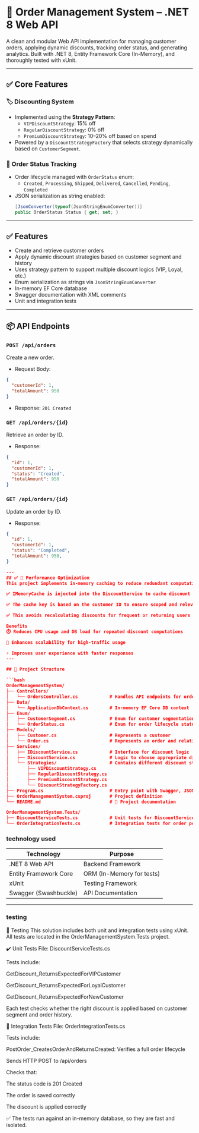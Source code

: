 # 🧾 Order Management System – .NET 8 Web API

A clean and modular Web API implementation for managing customer orders, applying dynamic discounts, tracking order status, and generating analytics. Built with .NET 8, Entity Framework Core (In-Memory), and thoroughly tested with xUnit.

---

## ✅ Core Features

### 🏷️ Discounting System
- Implemented using the **Strategy Pattern**:
  - `VIPDiscountStrategy`: 15% off
  - `RegularDiscountStrategy`: 0% off
  - `PremiumDiscountStrategy`: 10–20% off based on spend
- Powered by a `DiscountStrategyFactory` that selects strategy dynamically based on `CustomerSegment`.

### 🔄 Order Status Tracking
- Order lifecycle managed with `OrderStatus` enum:
  - `Created`, `Processing`, `Shipped`, `Delivered`, `Cancelled`, `Pending`, `Completed`
- JSON serialization as string enabled:
  ```csharp
  [JsonConverter(typeof(JsonStringEnumConverter))]
  public OrderStatus Status { get; set; }

---
## ✅ Features
- Create and retrieve customer orders
- Apply dynamic discount strategies based on customer segment and history
- Uses strategy pattern to support multiple discount logics (VIP, Loyal, etc.)
- Enum serialization as strings via `JsonStringEnumConverter`
- In-memory EF Core database
- Swagger documentation with XML comments
- Unit and integration tests

---

## 📦 API Endpoints

### `POST /api/orders`
Create a new order.
- Request Body:
```json
{
  "customerId": 1,
  "totalAmount": 950
}
```
- Response: `201 Created`

### `GET /api/orders/{id}`
Retrieve an order by ID.
- Response:
```json
{
  "id": 1,
  "customerId": 1,
  "status": "Created",
  "totalAmount": 950
}
```
### `GET /api/orders/{id}`
Update an order by ID.
- Response:
```json
{
  "id": 1,
  "customerId": 1,
  "status": "Completed",
  "totalAmount": 950,
}

---
## ✅ 🚀 Performance Optimization
This project implements in-memory caching to reduce redundant computations and improve response times:

✅ IMemoryCache is injected into the DiscountService to cache discount calculations per customer.

✅ The cache key is based on the customer ID to ensure scoped and relevant reuse.

✅ This avoids recalculating discounts for frequent or returning users within the cache window.

Benefits
⏱️ Reduces CPU usage and DB load for repeated discount computations

🔁 Enhances scalability for high-traffic usage

⚡ Improves user experience with faster responses
---

## 📁 Project Structure

```bash
OrderManagementSystem/
├── Controllers/
│   └── OrdersController.cs            # Handles API endpoints for order operations
├── Data/
│   └── ApplicationDbContext.cs        # In-memory EF Core DB context
├── Enum/
│   ├── CustomerSegment.cs             # Enum for customer segmentation
│   └── OrderStatus.cs                 # Enum for order lifecycle status
├── Models/
│   ├── Customer.cs                    # Represents a customer
│   └── Order.cs                       # Represents an order and relationship to customer
├── Services/
│   ├── IDiscountService.cs            # Interface for discount logic
│   ├── DiscountService.cs             # Logic to choose appropriate discount strategy
│   └── Strategies/                    # Contains different discount strategy implementations
│       ├── VIPDiscountStrategy.cs
│       ├── RegularDiscountStrategy.cs
│       ├── PremiumDiscountStrategy.cs
│       └── DiscountStrategyFactory.cs
├── Program.cs                         # Entry point with Swagger, JSON settings, seeding
├── OrderManagementSystem.csproj       # Project definition
└── README.md                          # 📘 Project documentation

OrderManagementSystem.Tests/
├── DiscountServiceTests.cs            # Unit tests for DiscountService logic
└── OrderIntegrationTests.cs           # Integration tests for order posting
```
### technology used
| Technology            | Purpose                   |
| --------------------- | ------------------------- |
| .NET 8 Web API        | Backend Framework         |
| Entity Framework Core | ORM (In-Memory for tests) |
| xUnit                 | Testing Framework         |
| Swagger (Swashbuckle) | API Documentation         |
---
### testing
🧪 Testing
This solution includes both unit and integration tests using xUnit. All tests are located in the OrderManagementSystem.Tests project.

✔️ Unit Tests
File: DiscountServiceTests.cs

Tests include:

GetDiscount_ReturnsExpectedForVIPCustomer

GetDiscount_ReturnsExpectedForLoyalCustomer

GetDiscount_ReturnsExpectedForNewCustomer

Each test checks whether the right discount is applied based on customer segment and order history.

🔁 Integration Tests
File: OrderIntegrationTests.cs

Tests include:

PostOrder_CreatesOrderAndReturnsCreated: Verifies a full order lifecycle

Sends HTTP POST to /api/orders

Checks that:

The status code is 201 Created

The order is saved correctly

The discount is applied correctly

✅ The tests run against an in-memory database, so they are fast and isolated.



